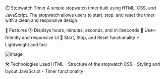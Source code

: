 ⏱️ Stopwatch Timer
A simple stopwatch timer built using HTML, CSS, and JavaScript. The stopwatch allows users to start, stop, and reset the timer with a clean and responsive design.

🚀 Features
🕒 Displays hours, minutes, seconds, and milliseconds
🎨 User-friendly and responsive UI
🎯 Start, Stop, and Reset functionality
⚡ Lightweight and fast

![image](https://github.com/user-attachments/assets/d864c55d-7cd4-49f5-aa21-49c3e517e57b)

🛠️ Technologies Used
HTML - Structure of the stopwatch
CSS - Styling and layout
JavaScript - Timer functionality
